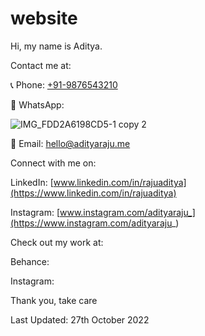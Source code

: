 # website
Hi, my name is Aditya.

Contact me at:

 📞 Phone: [+91-9876543210](tel:9876543210)

💬 WhatsApp:

![IMG_FDD2A6198CD5-1 copy 2](https://user-images.githubusercontent.com/101379574/198308796-695b71e7-08aa-4238-b42e-75d166fa6dcc.jpeg)

📧 Email: [hello@adityaraju.me](mailto:hello@adityaraju.me)

Connect with me on:

LinkedIn: [www.linkedin.com/in/rajuaditya](https://www.linkedin.com/in/rajuaditya)

Instagram: [www.instagram.com/adityaraju_](https://www.instagram.com/adityaraju_)

Check out my work at:

Behance:

Instagram:

Thank you, take care

Last Updated: 27th October 2022
